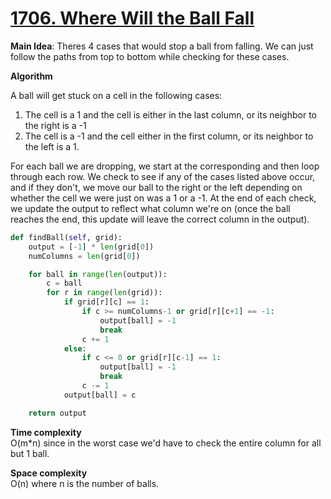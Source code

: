 # [1706. Where Will the Ball Fall](https://leetcode.com/problems/where-will-the-ball-fall/)

**Main Idea**: Theres 4 cases that would stop a ball from falling. We can just follow the paths from top to bottom while checking for these cases.

**Algorithm**

A ball will get stuck on a cell in the following cases:

1. The cell is a 1 and the cell is either in the last column, or its neighbor to the right is a -1
2. The cell is a -1 and the cell either in the first column, or its neighbor to the left is a 1.

For each ball we are dropping, we start at the corresponding and then loop through each row. We check to see if any of the cases listed above occur, and if they don't, we move our ball to the right or the left depending on whether the cell we were just on was a 1 or a -1. At the end of each check, we update the output to reflect what column we're on (once the ball reaches the end, this update will leave the correct column in the output).

```python
def findBall(self, grid):
    output = [-1] * len(grid[0])
    numColumns = len(grid[0])

    for ball in range(len(output)):
        c = ball
        for r in range(len(grid)):
            if grid[r][c] == 1:
                if c >= numColumns-1 or grid[r][c+1] == -1:
                    output[ball] = -1
                    break
                c += 1
            else:
                if c <= 0 or grid[r][c-1] == 1:
                    output[ball] = -1
                    break
                c -= 1
            output[ball] = c

    return output
```

**Time complexity**  
O(m*n) since in the worst case we'd have to check the entire column for all but 1 ball.

**Space complexity**  
O(n) where n is the number of balls.
